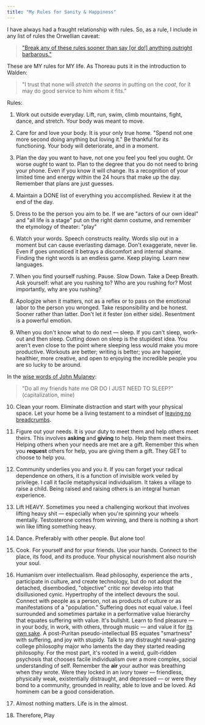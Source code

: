 ```yaml
---
title: "My Rules for Sanity & Happiness"
---
```

I have always had a fraught relationship with rules. So, as a rule, I include in any list of rules the Orwellian caveat:

> ["Break any of these rules sooner than say \[or do!\] anything outright barbarous."](https://infusion.media/blog/george-orwells-six-rules-for-writing/)

These are MY rules for MY life. As Thoreau puts it in the introduction to Walden:

> "I trust that none will _stretch the seams_ in putting on the _coat_, for it may do good service to him whom it fits."

Rules:

1. Work out outside everyday. Lift, run, swim, climb mountains, fight, dance, and stretch. Your body was meant to move. 

2. Care for and love your body. It is your only true home. "Spend not one more second doing anything but loving it." Be thankful for its functioning. Your body will deteriorate, and in a moment. 

3. Plan the day you want to have, not one you feel you feel you ought. Or worse *ought* to want to. Plan to the degree that you do not need to bring your phone. Even if you know it will change. Its a recognition of your limited time and energy within the 24 hours that make up the day. Remember that plans are just guesses. 

4. Maintain a DONE list of everything you accomplished. Review it at the end of the day.  

5. Dress to be the person you aim to be. If we are "actors of our own ideal" and "all life is a stage" put on the right damn costume, and remember the etymology of theater: "play"
 
6. Watch your words. Speech constructs reality. Words slip out in a moment but can cause everlasting damage. Don't exaggerate, never lie. Even if goes unnoticed it betrays a discomfort and internal shame. Finding the right words is an endless game. Keep playing. Learn new languages. 

7. When you find yourself rushing. Pause. Slow Down. Take a Deep Breath. Ask yourself: what are you rushing to? Who are you rushing for? Most importantly, why are you rushing?

 8. Apologize when it matters, not as a reflex or to pass on the emotional labor to the person you wronged. Take responsibility and be honest. Sooner rather than latter. Don't let it fester (on either side). Resentment is a powerful emotion. 

9. When you don't know what to do next — sleep. If you can't sleep, work-out and then sleep. Cutting down on sleep is the stupidest idea. You aren't even close to the point where sleeping less would make you more productive. Workouts are better; writing is better; you are happier, healthier, more creative, and open to enjoying the incredible people you are so lucky to be around. 

In the [wise words of John Mulaney](https://www.youtube.com/watch?v=aiqKK4ysI7g):
> "Do all my friends hate me OR DO I JUST NEED TO SLEEP?" (capitalization, mine)

10. Clean your room. Eliminate distraction and start with your physical space.  Let your home be a living testament to a mindset of [leaving no breadcrumbs](https://www.youtube.com/shorts/4GJFVc6NDzQ).

11. Figure out your needs. It is your duty to meet them and help others meet theirs. This involves **asking** and **giving** to help. Help them meet theirs. Helping others when your needs are met are a gift. Remember this when you **request** others for help, you are giving them a gift. They GET to choose to help you. 

12. Community underlies you and you it. If you can forget your radical dependence on others, it is a function of invisible work veiled by privilege. I call it facile metaphysical individualism. It takes a village to raise a child. Being raised and raising others is an integral human experience. 

13. Lift HEAVY. Sometimes you need a challenging workout that involves lifting heavy shit — especially when you're spinning your wheels mentally. Testosterone comes from winning, and there is nothing a short win like lifting something heavy. 

14. Dance. Preferably with other people. But alone too!

15. Cook. For yourself and for your friends. Use your hands. Connect to the place, its food, and its produce. Your physical nourishment also nourish your soul. 

16. Humanism over intellectualism. Read philosophy, experience the arts , participate in culture, and create technology, but do not adopt the detached, disembodied, "objective" critic nor develop into that disillusioned cynic. Hypertrophy of the intellect devours the soul. Connect with people as a person, not as products of culture or as manifestations of a "population." Suffering does not equal value. I feel surrounded and sometimes partake in a performative value hierarchy that equates suffering with value. It's bullshit. Learn to find pleasure — in your body, in work, with others, through music — and value it for [its own sake](https://www.ribbonfarm.com/2017/08/03/body-pleasure/). A post-Puritan pseudo-intellectual BS equates "smartness" with suffering, and joy with stupidy. Talk to any distraught naval-gazing college philosophy major who laments the day they started reading philosophy. For the most part, it's rooted in a weird, guilt-ridden psychosis that chooses facile individualism over a more complex, social understanding of self. Remember the **air** your author was breathing when they wrote. Were they locked in an ivory tower — friendless, physically weak, existentially distraught, and depressed — or were they bond to a community, grounded in reality, able to love and be loved. Ad hominem can be a good consideration. 

17. Almost nothing matters. Life is in the almost.

18. Therefore, Play 
